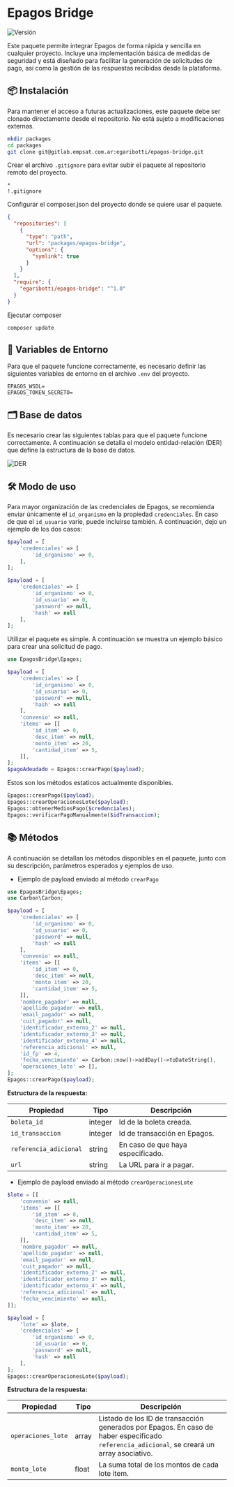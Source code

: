 
# Epagos Bridge

![Versión](https://img.shields.io/badge/versión-1.0.2-blue.svg)

Este paquete permite integrar Epagos de forma rápida y sencilla en cualquier proyecto.
Incluye una implementación básica de medidas de seguridad y está diseñado para facilitar la generación de solicitudes de pago, así como la gestión de las respuestas recibidas desde la plataforma.


## 📦 Instalación

Para mantener el acceso a futuras actualizaciones, este paquete debe ser clonado directamente desde el repositorio. No está sujeto a modificaciones externas.

```bash
mkdir packages
cd packages
git clone git@gitlab.empsat.com.ar:egaribotti/epagos-bridge.git
```

Crear el archivo `.gitignore` para evitar subir el paquete al repositorio remoto del proyecto.
```gitignore
*
!.gitignore
```

Configurar el composer.json del proyecto donde se quiere usar el paquete.

```json
{
  "repositories": [
    {
      "type": "path",
      "url": "packages/epagos-bridge",
      "options": {
        "symlink": true
      }
    }
  ],
  "require": {
    "egaribotti/epagos-bridge": "^1.0"
  }
}
```

Ejecutar composer

```bash
composer update
```

## 🔐 Variables de Entorno

Para que el paquete funcione correctamente, es necesario definir las siguientes variables de entorno en el archivo `.env` del proyecto.

```env
EPAGOS_WSDL=
EPAGOS_TOKEN_SECRETO=
```

## 🗂️ Base de datos

Es necesario crear las siguientes tablas para que el paquete funcione correctamente. A continuación se detalla el modelo entidad-relación (DER) que define la estructura de la base de datos.

![DER](./epagos-bridge-der.png)


## 🛠️ Modo de uso

Para mayor organización de las credenciales de Epagos, se recomienda enviar únicamente el `id_organismo` en la propiedad `credenciales`. En caso de que el `id_usuario` varíe, puede incluirse también. A continuación, dejo un ejemplo de los dos casos:
```php
$payload = [
    'credenciales' => [
        'id_organismo' => 0,
    ],
];

$payload = [
    'credenciales' => [
        'id_organismo' => 0,
        'id_usuario' => 0,
        'password' => null,
        'hash' => null
    ],
];
```

Utilizar el paquete es simple. A continuación se muestra un ejemplo básico para crear una solicitud de pago.

```php
use EpagosBridge\Epagos;

$payload = [
    'credenciales' => [
        'id_organismo' => 0,
        'id_usuario' => 0,
        'password' => null,
        'hash' => null
    ],
    'convenio' => null,
    'items' => [[
        'id_item' => 0,
        'desc_item' => null,
        'monto_item' => 20,
        'cantidad_item' => 5,
    ]],
];
$pagoAdeudado = Epagos::crearPago($payload);
```

Estos son los métodos estaticos actualmente disponibles.

```php
Epagos::crearPago($payload);
Epagos::crearOperacionesLote($payload);
Epagos::obtenerMediosPago($credenciales);
Epagos::verificarPagoManualmente($idTransaccion);
```


## 📚 Métodos

A continuación se detallan los métodos disponibles en el paquete, junto con su descripción, parámetros esperados y ejemplos de uso.

- Ejemplo de payload enviado al método `crearPago`
```php
use EpagosBridge\Epagos;
use Carbon\Carbon;

$payload = [
    'credenciales' => [
        'id_organismo' => 0,
        'id_usuario' => 0,
        'password' => null,
        'hash' => null
    ],
    'convenio' => null,
    'items' => [[
        'id_item' => 0,
        'desc_item' => null,
        'monto_item' => 20,
        'cantidad_item' => 5,
    ]],
    'nombre_pagador' => null,
    'apellido_pagador' => null,
    'email_pagador' => null,
    'cuit_pagador' => null,
    'identificador_externo_2' => null,
    'identificador_externo_3' => null,
    'identificador_externo_4' => null,
    'referencia_adicional' => null,
    'id_fp' => 4,
    'fecha_vencimiento' => Carbon::now()->addDay()->toDateString(),
    'operaciones_lote' => [],
];
Epagos::crearPago($payload);
```

**Estructura de la respuesta:**

|Propiedad|Tipo|Descripción|
|--------------|---------|-----------------------------------------------------|
|`boleta_id`| integer|Id de la boleta creada.|
|`id_transaccion`|integer |Id de transacción en Epagos.            |
|`referencia_adicional`|string|En caso de que haya especificado.           |
|`url`|string|La URL para ir a pagar.|


- Ejemplo de payload enviado al método `crearOperacionesLote`
```php
$lote = [[
    'convenio' => null,
    'items' => [[
        'id_item' => 0,
        'desc_item' => null,
        'monto_item' => 20,
        'cantidad_item' => 5,
    ]],
    'nombre_pagador' => null,
    'apellido_pagador' => null,
    'email_pagador' => null,
    'cuit_pagador' => null,
    'identificador_externo_2' => null,
    'identificador_externo_3' => null,
    'identificador_externo_4' => null,
    'referencia_adicional' => null,
    'fecha_vencimiento' => null,
]];

$payload = [
    'lote' => $lote,
    'credenciales' => [
        'id_organismo' => 0,
        'id_usuario' => 0,
        'password' => null,
        'hash' => null
    ],
];
Epagos::crearOperacionesLote($payload);
```
**Estructura de la respuesta:**

|Propiedad|Tipo| Descripción                                                                                                                                 |
|--------------|---------|---------------------------------------------------------------------------------------------------------------------------------------------|
|`operaciones_lote`| array| Listado de los ID de transacción generados por Epagos. En caso de haber especificado `referencia_adicional`, se creará un array asociativo. |
|`monto_lote`|float| La suma total de los montos de cada lote item.                                                                                              |
